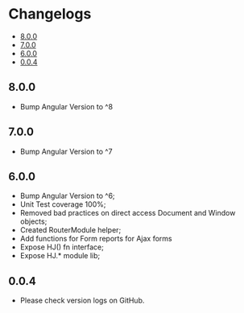 # Changelogs

* [8.0.0](#8.0.0)
* [7.0.0](#7.0.0)
* [6.0.0](#6.0.0)
* [0.0.4](#0.0.4)

## 8.0.0

* Bump Angular Version to ^8

## 7.0.0

* Bump Angular Version to ^7

## 6.0.0

* Bump Angular Version to ^6;
* Unit Test coverage 100%;
* Removed bad practices on direct access Document and Window objects;
* Created RouterModule helper;
* Add functions for Form reports for Ajax forms
* Expose HJ() fn interface;
* Expose HJ.* module lib;

## 0.0.4

* Please check version logs on GitHub.